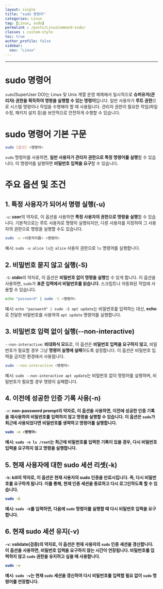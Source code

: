 ```yaml
---
layout: single
title: "sudo 명령어"
categories: Linux
tag: [Linux, sudo]
permalink : /posts/LinuxCommand-sudo/
classes : custom-style
toc: true
author_profile: false
sidebar:
  nav: "Linux"
---
```


<hr>

# sudo 명령어

`sudo`(SuperUser DO)는 Linux 및 Unix 계열 운영 체제에서 일시적으로 **슈퍼유저(관리자) 권한을 획득하여 명령을 실행할 수 있는 명령어**입니다. 일반 사용자가 **루트 권한**으로 시스템 명령이나 작업을 수행해야 할 때 사용됩니다. 관리자 권한이 필요한 작업(파일 수정, 패키지 설치 등)을 보안적으로 안전하게 수행할 수 있습니다.

# sudo 명령어 기본 구문

```bash
sudo [옵션] <명령어>
```

`sudo` 명령어를 사용하면, <b>일반 사용자가 관리자 권한으로 특정 명령어를 실행</b>할 수 있습니다. 이 명령어를 실행하면 **비밀번호 입력을 요구**할 수 있습니다.

# 주요 옵션 및 조건

## 1. 특정 사용자가 되어서 명령 실행(-u)

`-u`: <b>user</b>의 약자로, 이 옵션을 사용하면 **특정 사용자의 권한으로 명령을 실행**할 수 있습니다. 기본적으로는 루트 사용자로 명령이 실행되지만, 다른 사용자를 지정하여 그 사용자의 권한으로 명령을 실행할 수도 있습니다.

```bash
sudo -u <사용자이름> <명령어>
```

예시: `sudo -u alice ls`는 `alice` 사용자 권한으로 `ls` 명령어를 실행합니다.

## 2. 비밀번호 묻지 않고 실행(-S)

`-S`: <b>stdin</b>의 약자로, 이 옵션은 **비밀번호 없이 명령을 실행**할 수 있게 합니다. 이 옵션을 사용하면, `sudo`가 **표준 입력에서 비밀번호를 읽습니다**. 스크립트나 자동화된 작업에 사용할 수 있습니다.

```bash
echo "password" | sudo -S <명령어>
```

예시: `echo "password" | sudo -S apt update`는 비밀번호를 입력하는 대신, **echo**로 전달한 비밀번호를 사용하여 `apt update` 명령어를 실행합니다.

## 3. 비밀번호 입력 없이 실행(--non-interactive)

`--non-interactive`: <b>비대화식 모드</b>로, 이 옵션은 **비밀번호 입력을 요구하지 않고**, 비밀번호가 필요할 경우 그냥 **명령어 실행에 실패**하도록 설정합니다. 이 옵션은 비밀번호 입력을 금지한 환경에서 사용됩니다.

```bash
sudo --non-interactive <명령어>
```

예시: `sudo --non-interactive apt update`는 비밀번호 없이 명령어를 실행하며, 비밀번호가 필요할 경우 명령이 실패합니다.

## 4. 이전에 성공한 인증 기록 사용(-n)

`-n`: <b>non-password prompt<b>의 약자로, 이 옵션을 사용하면, **이전에 성공한 인증 기록을 재사용하여 비밀번호를 입력하지 않고 명령을 실행**할 수 있습니다. 이 옵션은 `sudo`가 최근에 사용되었다면 비밀번호를 생략하고 명령어를 실행합니다.

```bash
sudo -n <명령어>
```

예시: `sudo -n ls /root`는 최근에 비밀번호를 입력한 기록이 있을 경우, 다시 비밀번호 입력을 요구하지 않고 명령을 실행합니다.

## 5. 현재 사용자에 대한 sudo 세션 리셋(-k)

`-k`: <b>kill</b>의 약자로, 이 옵션은 **현재 사용자의 sudo 인증을 만료**시킵니다. 즉, **다시 비밀번호를 요구**하게 됩니다. 이를 통해, 현재 인증 세션을 종료하고 다시 로그인하도록 할 수 있습니다.

```bash
sudo -k
```

예시: `sudo -k`를 입력하면, 다음에 `sudo` 명령어를 실행할 때 다시 비밀번호 입력을 요구합니다.

## 6. 현재 sudo 세션 유지(-v)

`-v`: <b>validate</b>(검증)의 약자로, 이 옵션은 현재 사용자의 `sudo` **인증 세션을 갱신**합니다. 이 옵션을 사용하면, **비밀번호 입력을 요구하지 않는 시간이 연장**됩니다. 비밀번호를 입력하지 않고 `sudo` 권한을 유지하고 싶을 때 사용합니다.

```bash
sudo -v
```

예시: `sudo -v`는 현재 `sudo` 세션을 갱신하여 다시 비밀번호를 입력할 필요 없이 `sudo` 명령어를 연장합니다.